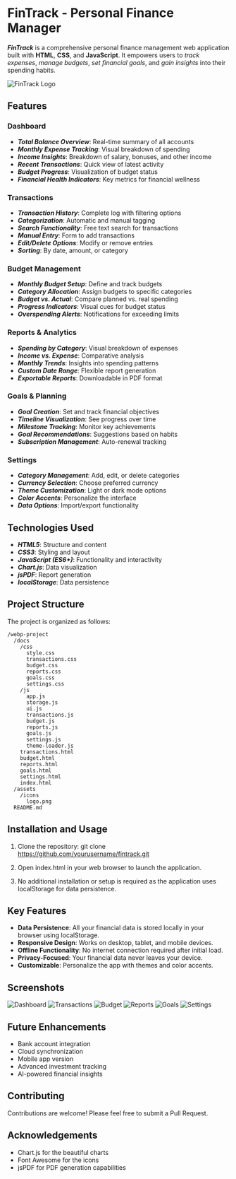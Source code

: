 # FinTrack - Personal Finance Manager

**_FinTrack_** is a comprehensive personal finance management web application built with **HTML**, **CSS**, and **JavaScript**. It empowers users to *track expenses*, *manage budgets*, *set financial goals*, and *gain insights* into their spending habits.

![FinTrack Logo](assets/images/icon.jpeg)

## Features

### Dashboard
- **_Total Balance Overview_**: Real-time summary of all accounts
- **_Monthly Expense Tracking_**: Visual breakdown of spending
- **_Income Insights_**: Breakdown of salary, bonuses, and other income
- **_Recent Transactions_**: Quick view of latest activity
- **_Budget Progress_**: Visualization of budget status
- **_Financial Health Indicators_**: Key metrics for financial wellness

### Transactions
- **_Transaction History_**: Complete log with filtering options
- **_Categorization_**: Automatic and manual tagging
- **_Search Functionality_**: Free text search for transactions
- **_Manual Entry_**: Form to add transactions
- **_Edit/Delete Options_**: Modify or remove entries
- **_Sorting_**: By date, amount, or category

### Budget Management
- **_Monthly Budget Setup_**: Define and track budgets
- **_Category Allocation_**: Assign budgets to specific categories
- **_Budget vs. Actual_**: Compare planned vs. real spending
- **_Progress Indicators_**: Visual cues for budget status
- **_Overspending Alerts_**: Notifications for exceeding limits

### Reports & Analytics
- **_Spending by Category_**: Visual breakdown of expenses
- **_Income vs. Expense_**: Comparative analysis
- **_Monthly Trends_**: Insights into spending patterns
- **_Custom Date Range_**: Flexible report generation
- **_Exportable Reports_**: Downloadable in PDF format

### Goals & Planning
- **_Goal Creation_**: Set and track financial objectives
- **_Timeline Visualization_**: See progress over time
- **_Milestone Tracking_**: Monitor key achievements
- **_Goal Recommendations_**: Suggestions based on habits
- **_Subscription Management_**: Auto-renewal tracking

### Settings
- **_Category Management_**: Add, edit, or delete categories
- **_Currency Selection_**: Choose preferred currency
- **_Theme Customization_**: Light or dark mode options
- **_Color Accents_**: Personalize the interface
- **_Data Options_**: Import/export functionality

## Technologies Used
- **_HTML5_**: Structure and content
- **_CSS3_**: Styling and layout
- **_JavaScript (ES6+)_**: Functionality and interactivity
- **_Chart.js_**: Data visualization
- **_jsPDF_**: Report generation
- **_localStorage_**: Data persistence

## Project Structure
The project is organized as follows:

```text
/webp-project
  /docs
    /css
      style.css
      transactions.css
      budget.css
      reports.css
      goals.css
      settings.css
    /js
      app.js
      storage.js
      ui.js
      transactions.js
      budget.js
      reports.js
      goals.js
      settings.js
      theme-loader.js
    transactions.html
    budget.html
    reports.html
    goals.html
    settings.html
    index.html
  /assets
    /icons
      logo.png
  README.md
```


## Installation and Usage

1. Clone the repository:
    git clone https://github.com/yourusername/fintrack.git

2. Open index.html in your web browser to launch the application.

3. No additional installation or setup is required as the application uses localStorage for data persistence.

## Key Features

- **Data Persistence**: All your financial data is stored locally in your browser using localStorage.
- **Responsive Design**: Works on desktop, tablet, and mobile devices.
- **Offline Functionality**: No internet connection required after initial load.
- **Privacy-Focused**: Your financial data never leaves your device.
- **Customizable**: Personalize the app with themes and color accents.

## Screenshots

![Dashboard](screenshots/dashboard.png)
![Transactions](screenshots/transactions.png)
![Budget](screenshots/budget.png)
![Reports](screenshots/reports.png)
![Goals](screenshots/goals.png)
![Settings](screenshots/settings.png)

## Future Enhancements

- Bank account integration
- Cloud synchronization
- Mobile app version
- Advanced investment tracking
- AI-powered financial insights

## Contributing

Contributions are welcome! Please feel free to submit a Pull Request.


## Acknowledgements

- Chart.js for the beautiful charts
- Font Awesome for the icons
- jsPDF for PDF generation capabilities





  
